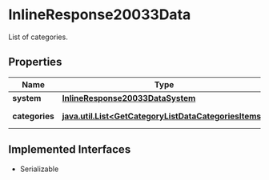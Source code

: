 

# InlineResponse20033Data

List of categories.

## Properties

Name | Type | Description | Notes
------------ | ------------- | ------------- | -------------
**system** | [**InlineResponse20033DataSystem**](InlineResponse20033DataSystem.md) |  |  [optional]
**categories** | [**java.util.List&lt;GetCategoryListDataCategoriesItems&gt;**](GetCategoryListDataCategoriesItems.md) | List of categories. |  [optional]


## Implemented Interfaces

* Serializable


